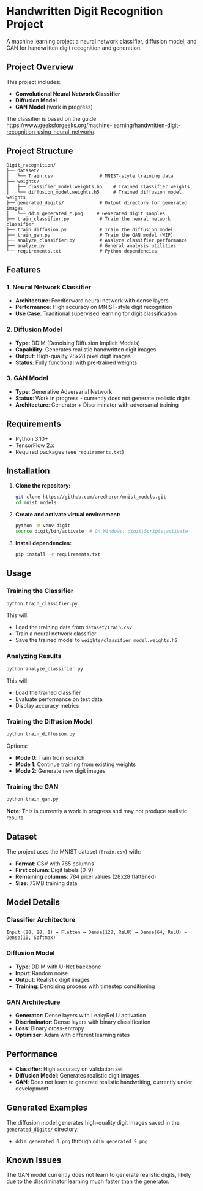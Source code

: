 # Handwritten Digit Recognition Project

A machine learning project a neural network classifier, diffusion model, and GAN for handwritten digit recognition and generation.

## Project Overview

This project includes:

- **Convolutional Neural Network Classifier**
- **Diffusion Model**
- **GAN Model** (work in progress)

The classifier is based on the guide https://www.geeksforgeeks.org/machine-learning/handwritten-digit-recognition-using-neural-network/.

## Project Structure

```
Digit_recognition/
├── dataset/
│   └── Train.csv                 # MNIST-style training data
├── weights/
│   ├── classifier_model.weights.h5    # Trained classifier weights
│   └── diffusion_model.weights.h5     # Trained diffusion model weights
├── generated_digits/             # Output directory for generated images
│   └── ddim_generated_*.png     # Generated digit samples
├── train_classifier.py           # Train the neural network classifier
├── train_diffusion.py            # Train the diffusion model
├── train_gan.py                  # Train the GAN model (WIP)
├── analyze_classifier.py         # Analyze classifier performance
├── analyze.py                    # General analysis utilities
└── requirements.txt              # Python dependencies
```

## Features

### 1. Neural Network Classifier
- **Architecture**: Feedforward neural network with dense layers
- **Performance**: High accuracy on MNIST-style digit recognition
- **Use Case**: Traditional supervised learning for digit classification

### 2. Diffusion Model
- **Type**: DDIM (Denoising Diffusion Implicit Models)
- **Capability**: Generates realistic handwritten digit images
- **Output**: High-quality 28x28 pixel digit images
- **Status**: Fully functional with pre-trained weights

### 3. GAN Model
- **Type**: Generative Adversarial Network
- **Status**: Work in progress - currently does not generate realistic digits
- **Architecture**: Generator + Discriminator with adversarial training

## Requirements

- Python 3.10+
- TensorFlow 2.x
- Required packages (see `requirements.txt`)

## Installation

1. **Clone the repository:**
   ```bash
   git clone https://github.com/aredheron/mnist_models.git
   cd mnist_models
   ```

2. **Create and activate virtual environment:**
   ```bash
   python -m venv digit
   source digit/bin/activate  # On Windows: digit\Scripts\activate
   ```

3. **Install dependencies:**
   ```bash
   pip install -r requirements.txt
   ```

## Usage

### Training the Classifier

```bash
python train_classifier.py
```

This will:
- Load the training data from `dataset/Train.csv`
- Train a neural network classifier
- Save the trained model to `weights/classifier_model.weights.h5`

### Analyzing Results

```bash
python analyze_classifier.py
```

This will:
- Load the trained classifier
- Evaluate performance on test data
- Display accuracy metrics

### Training the Diffusion Model

```bash
python train_diffusion.py
```

Options:
- **Mode 0**: Train from scratch
- **Mode 1**: Continue training from existing weights
- **Mode 2**: Generate new digit images

### Training the GAN

```bash
python train_gan.py
```

**Note**: This is currently a work in progress and may not produce realistic results.

## Dataset

The project uses the MNIST dataset (`Train.csv`) with:
- **Format**: CSV with 785 columns
- **First column**: Digit labels (0-9)
- **Remaining columns**: 784 pixel values (28x28 flattened)
- **Size**: 73MB training data

## Model Details

### Classifier Architecture
```
Input (28, 28, 1) → Flatten → Dense(128, ReLU) → Dense(64, ReLU) → Dense(10, Softmax)
```

### Diffusion Model
- **Type**: DDIM with U-Net backbone
- **Input**: Random noise
- **Output**: Realistic digit images
- **Training**: Denoising process with timestep conditioning

### GAN Architecture
- **Generator**: Dense layers with LeakyReLU activation
- **Discriminator**: Dense layers with binary classification
- **Loss**: Binary cross-entropy
- **Optimizer**: Adam with different learning rates

## Performance

- **Classifier**: High accuracy on validation set
- **Diffusion Model**: Generates realistic digit images
- **GAN**: Does not learn to generate realistic handwriting, currently under development

## Generated Examples

The diffusion model generates high-quality digit images saved in the `generated_digits/` directory:
- `ddim_generated_0.png` through `ddim_generated_9.png`

## Known Issues

The GAN model currently does not learn to generate realistic digits, likely due to the discriminator learning much faster than the generator.
